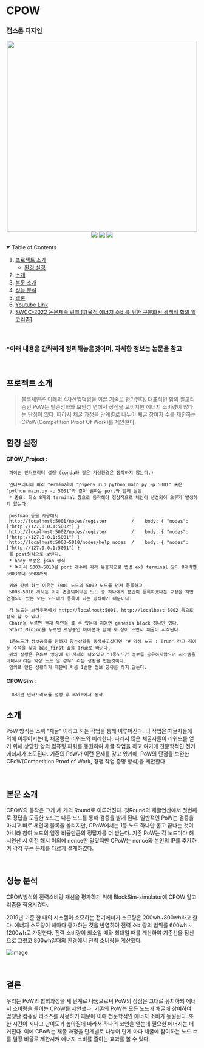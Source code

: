 # CPOW
### 캡스톤 디자인

<p align="center">
<img width="500px" src="https://user-images.githubusercontent.com/29851772/204193128-3dabef53-47d2-474e-b7ac-9a62d4c4e55d.png">
<br>
<img src="https://img.shields.io/badge/Python-3776AB?style=flat-square&logo=Python&logoColor=white"/>
<img src="https://img.shields.io/badge/Flask-2C2255?style=flat-square&logo=Flask&logoColor=white"/>
<img src="https://img.shields.io/badge/BlockChain-121D33?style=flat-square&logo=Bitcoin-SV&logoColor=white"/>
<br>
</p>

<!-- TABLE OF CONTENTS -->
<details open="open">
  <summary>Table of Contents</summary>
  <ol>
    <li>
      <a href="#프로젝트-소개">프로젝트 소개</a>
      <ul>
        <li><a href="#환경-설정">환경 설정</a></li>
      </ul>
    </li>
    <li><a href="#소개">소개</a></li>
    <li><a href="#본문-소개">본문 소개</a></li>
    <li><a href="#성능-분석">성능 분석</a></li>
    <li><a href="#결론">결론</a></li>
    <li><a href="https://www.youtube.com/watch?v=EDSXQ_lxfdk">Youtube Link</a></li>
    <li><a href="http://sigin.or.kr/sub03/sub0304.php?category=2&view=detail&no=207">SWCC-2022 논문제출 링크 [효율적 에너지 소비를 위한 구분화된 경잭적 합의 알고리즘]</a></li>
  </ol>
</details>

<br>

### *아래 내용은 간략하게 정리해놓은것이며, 자세한 정보는 논문을 참고

<br>

## 프로젝트 소개
 > 블록체인은 미래의 4차산업혁명을 이끌 기술로 평가된다. 대표적인 합의 알고리즘인 PoW는 탈중앙화와 보안성 면에서 장점을 보이지만 에너지 소비량이 많다는 단점이 있다. 따라서 채굴 과정을 단계별로 나누어 채굴 참여자 수를 제한하는 CPoW(Competition Proof Of Work)를 제안한다. 

## 환경 설정
  #### CPOW_Project : 
     파이썬 인터프리터 설정 (conda와 같은 가상환경은 동작하지 않는다.)
     
     인터프리터에 따라 terminal에 "pipenv run python main.py -p 5001" 혹은 "python main.py -p 5001"과 같이 원하는 port와 함께 실행
     * 중요: 최소 8개의 terminal 창으로 동작해야 정상적으로 체인이 생성되어 오류가 발생하지 않는다.
     
     postman 등을 사용해서
     http://localhost:5001/nodes/register         /    body: { "nodes":["http://127.0.0.1:5002"] }
     http://localhost:5002/nodes/register         /    body: { "nodes":["http://127.0.0.1:5001"] }
     http://localhost:5003~5010/nodes/help_nodes  /    body: { "nodes":["http://127.0.0.1:5001"] }
     를 post형식으로 보낸다. 
     * body 부분은 json 형식
     * 여기서 5003~5010은 port 개수에 따라 유동적으로 변경 ex) terminal 창이 8개라면 5003부터 5008까지 
     
     위와 같이 하는 이유는 5001 노드와 5002 노드를 먼저 등록하고 
     5003~5010 까지는 이미 연결되어있는 노드 중 하나에게 본인이 등록하겠다는 요청을 하면 연결되어 있는 모든 노드에게 등록이 되는 방식이기 때문이다.
     
     각 노드는 브라우저에서 http://localhost:5001, http://localhost:5002 등으로 접속 할 수 있다. 
     Chain을 누르면 현재 체인을 볼 수 있는데 처음엔 genesis block 하나만 있다.
     Start Mining을 누르면 로딩중인 아이콘과 함께 새 창이 뜨면서 채굴이 시작된다. 

     1등노드가 정보공유를 원하지 않는상황을 동작하고싶다면 "# 악성 노드 : True" 라고 적어둔 주석을 찾아 bad_first 값을 True로 바꾼다.
     위의 상황은 유튜브 영상에 더 자세히 나와있고 "1등노드가 정보를 공유하지않으며 시스템을 마비시키려는 악성 노드 일 경우" 라는 상황을 만든것이다.
     임의로 만든 상황이기 때문에 처음 1번만 정보 공유를 하지 않는다.
     
  #### CPOWSim :
      파이썬 인터프리터를 설정 후 main에서 동작


## 소개
PoW 방식은 소위 "채굴" 이라고 하는 작업을 통해 이루어진다. 이 작업은 채굴자들에 의해 이루어지는데, 채굴량은 리워드와 비례한다. 따라서 많은 채굴자들이 리워드를 얻기 위해 상당한 양의 컴퓨팅 파워를 동원하여 채굴 작업을 하고 여기에 천문학적인 전기 에너지가 소모된다. 기존의 PoW가 이런 문제를 갖고 있기에, PoW의 단점을 보완한 CPoW(Competition Proof of Work, 경쟁 작업 증명 방식)을 제안한다.

<br>

## 본문 소개
CPOW의 동작은 크게 세 개의 Round로 이루어진다. 첫Round의 채굴연산에서 첫번째로 정답을 도출한 노드는 다른 노드를 통해 검증을 받게 된다. 일반적인 PoW는 검증을 마치고 바로 체인에 블록을 올리지만, CPoW에서는 1등 노드 하나만 뽑고 끝나는 것이 아니라 참여 노드의 일정 비율만큼의 정답자를 더 받는다. 기존 PoW는 각 노드마다 해시연산 시 이전 해시 이외에 nonce만 달랐지만 CPoW는 nonce와 본인의 IP를 추가하여 각각 푸는 문제를 다르게 설계하였다.

<br>

## 성능 분석
CPOW방식의 전력소비량 개선을 평가하기 위해 BlockSim-simulator에 CPOW 알고리즘을 적용시켰다.

2019년 기준 한 대의 시스템이 소모하는 전기에너지 소모량은 200wh~800wh라고 한다. 에너지 소모량이 해마다 증가하는 것을 반영하여 전력 소비량의 범위를 600wh ~ 1200wh로 가정한다. 전력 소비량이 최소일 때와 최대일 때를 계산하여 기준선을 점선으로 그렸고 800wh일때의 환경에서 전력 소비량을 계산했다. 

![image](https://user-images.githubusercontent.com/29851990/174718162-5d22fb5c-eb26-4e5b-b9b1-b74c46e7400d.png)

<br>

## 결론
우리는 PoW의 합의과정을 세 단계로 나눔으로써 PoW의 장점은 그대로 유지하되 에너지 소비량을 줄이는 CPoW를 제안했다. 기존의 PoW는 모든 노드가 채굴에 참여하여 엄청난 컴퓨팅 리소스를 사용하기 때문에 이에 천문학적인 에너지 소비가 동원된다. 또한 시간이 지나고 난이도가 높아짐에 따라서 하나의 코인을 얻는데 필요한 에너지는 더 커진다. 이에 CPoW는 채굴 과정을 단계별로 나누어 단계 마다 채굴에 참여하는 노드 수를 일정 비율로 제한시켜 에너지 소비를 줄이는 효과를 볼 수 있다. 
